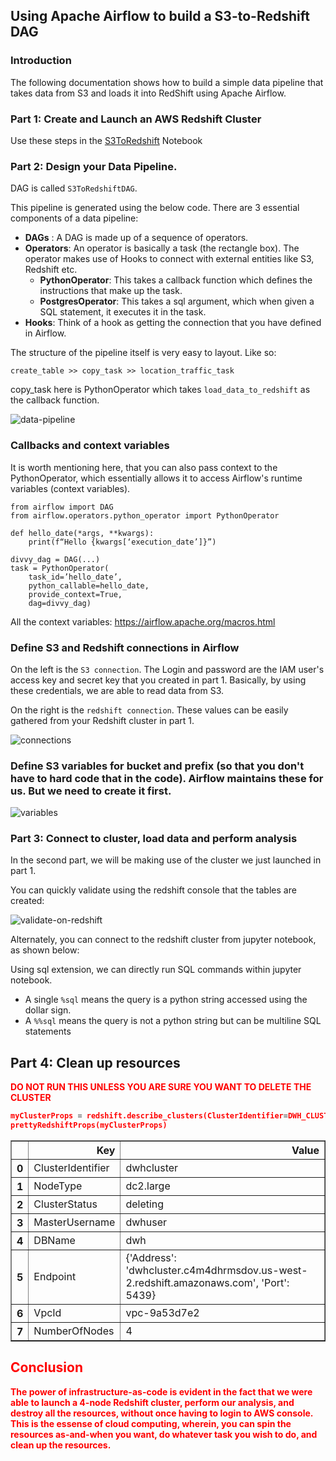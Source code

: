 
## Using Apache Airflow to build a S3-to-Redshift DAG

### Introduction

The following documentation shows how to build a simple data pipeline that takes data from S3 and loads it into RedShift using Apache Airflow.

### Part 1: Create and Launch an AWS Redshift Cluster
Use these steps in the [S3ToRedshift](./04-Airflow/S3ToRedshift.md) Notebook

### Part 2: Design your Data Pipeline.

DAG is called `S3ToRedshiftDAG`. 

This pipeline is generated using the below code. There are 3 essential components of a data pipeline:
- **DAGs** : A DAG is made up of a sequence of operators.
- **Operators**: An operator is basically a task (the rectangle box). The operator makes use of Hooks to connect with external entities like S3, Redshift etc.
     * **PythonOperator**: This takes a callback function which defines the instructions that make up the task.
     * **PostgresOperator**: This takes a sql argument, which when given a SQL statement, it executes it in the task.
- **Hooks**: Think of a hook as getting the connection that you have defined in Airflow.

The structure of the pipeline itself is very easy to layout. Like so:
```
create_table >> copy_task >> location_traffic_task
```

copy_task here is PythonOperator which takes `load_data_to_redshift` as the callback function.

![data-pipeline](images/data-pipeline.png)
 

### Callbacks and context variables
It is worth mentioning here, that you can also pass context to the PythonOperator, which essentially allows it to access Airflow's runtime variables (context variables). 

```
from airflow import DAG
from airflow.operators.python_operator import PythonOperator

def hello_date(*args, **kwargs):
    print(f“Hello {kwargs[‘execution_date’]}”)

divvy_dag = DAG(...)
task = PythonOperator(
    task_id=’hello_date’,
    python_callable=hello_date,
    provide_context=True,
    dag=divvy_dag)
```
All the context variables: 
https://airflow.apache.org/macros.html


### Define S3 and Redshift connections in Airflow

On the left is the `S3 connection`. The Login and password are the IAM user's access key and secret key that you created in part 1. Basically, by using these credentials, we are able to read data from S3.

On the right is the `redshift connection`. These values can be easily gathered from your Redshift cluster in part 1.

![connections](images/connections.png)

### Define S3 variables for bucket and prefix (so that you don't have to hard code that in the code). Airflow maintains these for us. But we need to create it first.

![variables](images/variables.png)

### Part 3: Connect to cluster, load data and perform analysis

In the second part, we will be making use of the cluster we just launched in part 1. 

You can quickly validate using the redshift console that the tables are created:

![validate-on-redshift](images/validate-on-redshift.png)

Alternately, you can connect to the redshift cluster from jupyter notebook, as shown below:

Using sql extension, we can directly run SQL commands within jupyter notebook. 
- A single `%sql` means the query is a python string accessed using the dollar sign.
- A `%%sql` means the query is not a python string but can be multiline SQL statements 

## Part 4: Clean up resources

<b><font color='red'>DO NOT RUN THIS UNLESS YOU ARE SURE YOU WANT TO DELETE THE CLUSTER<br/> <b/>


```python
myClusterProps = redshift.describe_clusters(ClusterIdentifier=DWH_CLUSTER_IDENTIFIER)['Clusters'][0]
prettyRedshiftProps(myClusterProps)
```




<div>
<style scoped>
    .dataframe tbody tr th:only-of-type {
        vertical-align: middle;
    }

    .dataframe tbody tr th {
        vertical-align: top;
    }

    .dataframe thead th {
        text-align: right;
    }
</style>
<table border="1" class="dataframe">
  <thead>
    <tr style="text-align: right;">
      <th></th>
      <th>Key</th>
      <th>Value</th>
    </tr>
  </thead>
  <tbody>
    <tr>
      <th>0</th>
      <td>ClusterIdentifier</td>
      <td>dwhcluster</td>
    </tr>
    <tr>
      <th>1</th>
      <td>NodeType</td>
      <td>dc2.large</td>
    </tr>
    <tr>
      <th>2</th>
      <td>ClusterStatus</td>
      <td>deleting</td>
    </tr>
    <tr>
      <th>3</th>
      <td>MasterUsername</td>
      <td>dwhuser</td>
    </tr>
    <tr>
      <th>4</th>
      <td>DBName</td>
      <td>dwh</td>
    </tr>
    <tr>
      <th>5</th>
      <td>Endpoint</td>
      <td>{'Address': 'dwhcluster.c4m4dhrmsdov.us-west-2.redshift.amazonaws.com', 'Port': 5439}</td>
    </tr>
    <tr>
      <th>6</th>
      <td>VpcId</td>
      <td>vpc-9a53d7e2</td>
    </tr>
    <tr>
      <th>7</th>
      <td>NumberOfNodes</td>
      <td>4</td>
    </tr>
  </tbody>
</table>
</div>


## Conclusion
The power of infrastructure-as-code is evident in the fact that we were able to launch a 4-node Redshift cluster, perform our analysis, and destroy all the resources, without once having to login to AWS console. This is the essense of cloud computing, wherein, you can spin the resources as-and-when you want, do whatever task you wish to do, and clean up the resources.